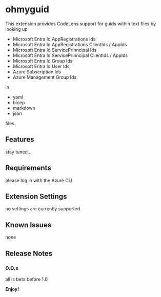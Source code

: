 # ohmyguid

This extension provides CodeLens support for guids within text files by looking up
- Microsoft Entra Id AppRegistrations Ids
- Microsoft Entra Id AppRegistrations ClientIds / AppIds
- Microsoft Entra Id ServicePrinncipal Ids
- Microsoft Entra Id ServicePrinncipal ClientIds / AppIds
- Microsoft Entra Id Group Ids
- Microsoft Entra Id User Ids
- Azure Subscription Ids
- Azure Management Group Ids

in

- yaml
- bicep
- markdown
- json

files.

## Features

stay tuned...

## Requirements

please log in with the Azure CLI

## Extension Settings

no settings are currently supported

## Known Issues

none

## Release Notes

### 0.0.x

all is beta before 1.0

**Enjoy!**
